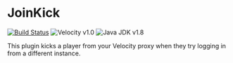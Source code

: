 JoinKick
========
[![Build Status](https://ci.noxal.net/job/JoinKick/badge/icon)](https://ci.noxal.net/job/JoinKick/)
![Velocity v1.0](https://img.shields.io/badge/Velocity-v1.0-green.svg)
![Java JDK v1.8](https://img.shields.io/badge/Java%20JDK-v1.8-blue.svg)

This plugin kicks a player from your Velocity proxy when they try logging in from a different instance.